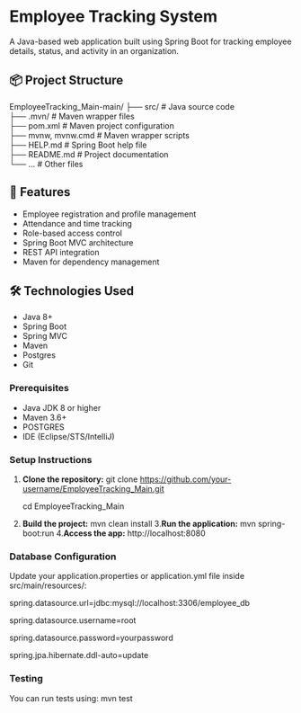 

# Employee Tracking System

A Java-based web application built using Spring Boot for tracking employee details, status, and activity in an organization.

## 📦 Project Structure

EmployeeTracking_Main-main/
├── src/                      # Java source code  
├── .mvn/                     # Maven wrapper files  
├── pom.xml                   # Maven project configuration  
├── mvnw, mvnw.cmd            # Maven wrapper scripts  
├── HELP.md                   # Spring Boot help file  
├── README.md                 # Project documentation  
└── ...                       # Other files



## 🚀 Features

- Employee registration and profile management
- Attendance and time tracking
- Role-based access control
- Spring Boot MVC architecture
- REST API integration
- Maven for dependency management

## 🛠️ Technologies Used

- Java 8+
- Spring Boot
- Spring MVC
- Maven
- Postgres
- Git

### Prerequisites

- Java JDK 8 or higher
- Maven 3.6+
- POSTGRES
- IDE (Eclipse/STS/IntelliJ)

### Setup Instructions

1. **Clone the repository:**
   git clone https://github.com/your-username/EmployeeTracking_Main.git
   
   cd EmployeeTracking_Main

3. **Build the project:**
   mvn clean install
3.**Run the application:**
   mvn spring-boot:run
4.**Access the app:**
   http://localhost:8080

### Database Configuration
Update your application.properties or application.yml file inside 
src/main/resources/:

 spring.datasource.url=jdbc:mysql://localhost:3306/employee_db
 
spring.datasource.username=root

spring.datasource.password=yourpassword

spring.jpa.hibernate.ddl-auto=update

### Testing
You can run tests using:
         mvn test




